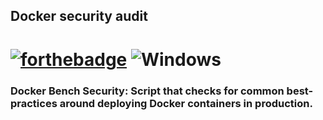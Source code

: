 
## Docker security audit
[![forthebadge](https://forthebadge.com/images/badges/made-with-python.svg)](https://forthebadge.com) ![Windows](https://img.shields.io/badge/Windows-0078D6?style=for-the-badge&logo=windows&logoColor=white)
============================================================================================
### Docker Bench Security: Script that checks for common best-practices around deploying Docker containers in production.
